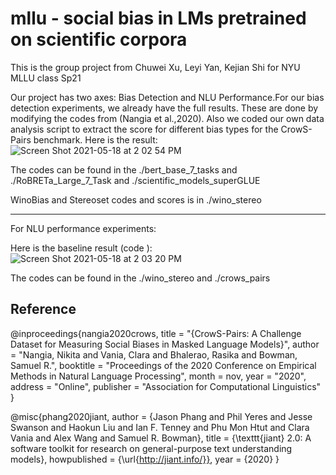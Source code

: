# mllu - social bias in LMs pretrained on scientific corpora
 
This is the group project from Chuwei Xu, Leyi Yan, Kejian Shi for NYU MLLU class Sp21

Our project has two axes: Bias Detection and NLU Performance.For our bias detection experiments, we already have the full results. These are done by modifying the codes from (Nangia et al.,2020). Also we coded our own data analysis script to extract the score for different bias types for the CrowS-Pairs benchmark. 
Here is the result:
![Screen Shot 2021-05-18 at 2 02 54 PM](https://user-images.githubusercontent.com/32584185/118701491-c5dc3600-b7e1-11eb-8fb5-d3cb7f905619.png)



The codes can be found in the ./bert_base_7_tasks and ./RoBRETa_Large_7_Task and ./scientific_models_superGLUE

WinoBias and Stereoset codes and scores is in ./wino_stereo

---

For NLU performance experiments:

Here is the baseline result (code ):
![Screen Shot 2021-05-18 at 2 03 20 PM](https://user-images.githubusercontent.com/32584185/118701524-cf659e00-b7e1-11eb-8384-b49cb68340ad.png)

The codes can be found in the ./wino_stereo and ./crows_pairs


## Reference 

@inproceedings{nangia2020crows,
    title = "{CrowS-Pairs: A Challenge Dataset for Measuring Social Biases in Masked Language Models}",
    author = "Nangia, Nikita  and
      Vania, Clara  and
      Bhalerao, Rasika  and
      Bowman, Samuel R.",
    booktitle = "Proceedings of the 2020 Conference on Empirical Methods in Natural Language Processing",
    month = nov,
    year = "2020",
    address = "Online",
    publisher = "Association for Computational Linguistics"
}


@misc{phang2020jiant,
    author = {Jason Phang and Phil Yeres and Jesse Swanson and Haokun Liu and Ian F. Tenney and Phu Mon Htut and Clara Vania and Alex Wang and Samuel R. Bowman},
    title = {\texttt{jiant} 2.0: A software toolkit for research on general-purpose text understanding models},
    howpublished = {\url{http://jiant.info/}},
    year = {2020}
}
